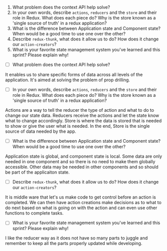 1. What problem does the context API help solve?
1. In your own words, describe `actions`, `reducers` and the `store` and their role in Redux. What does each piece do? Why is the store known as a 'single source of truth' in a redux application?
1. What is the difference between Application state and Component state? When would be a good time to use one over the other?
1. Describe `redux-thunk`, what does it allow us to do? How does it change our `action-creators`?
1. What is your favorite state management system you've learned and this sprint? Please explain why!

- [ ] What problem does the context API help solve?

It enables us to share specific forms of data across all levels of the application. It's aimed at solving the problem of prop drilling.

- [ ] In your own words, describe `actions`, `reducers` and the `store` and their role in Redux. What does each piece do? Why is the store known as a 'single source of truth' in a redux application?

Actions are a way to tell the reducer the type of action and what to do to change our state data.
Reducers receive the actions and let the state know what to change accordingly.
Store is where the data is stored that is needed to show or give the user what is needed.
In the end, Store is the single source of data needed by the app.

- [ ] What is the difference between Application state and Component state? When would be a good time to use one over the other?

Application state is global, and component state is local.
Some data are only needed in one component and so there is no need to make them globally accessible.
Other data may be needed in other components and so should be part of the applicaiton state.


- [ ] Describe `redux-thunk`, what does it allow us to do? How does it change our `action-creators`?

It is middle ware that let's us make code to get control before an action is completed.
We can then have action creations make decisions as to what to do next based on what is going on with the action and can even use other functions to complete tasks.

- [ ] What is your favorite state management system you've learned and this sprint? Please explain why!

I like the reducer way as it does not have so many parts to juggle and remember to keep all the parts properly updated while developing.
